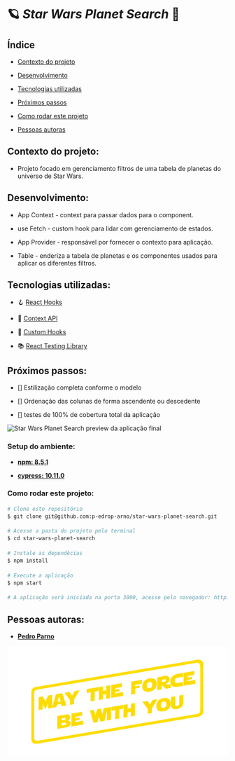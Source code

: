 # 🪐 *Star Wars Planet Search* 🔭


## **Índice**


- <a href = "contexto-do-projeto">Contexto do projeto</a>

- <a href = "desenvolvimento">Desenvolvimento</a>

- <a href = "tecnologias-utilizadas">Tecnologias utilizadas</a>

- <a href = "proximos-passo">Próximos passos</a>

- <a href = "como-rodar-este-projeto">Como rodar este projeto</a>

- <a href = "pessoas-autoras">Pessoas autoras</a>


## **Contexto do projeto:**


- Projeto focado em gerenciamento filtros de uma tabela de planetas do universo de Star Wars.


## **Desenvolvimento:**


- App Context - context para passar dados para o component.

- use Fetch - custom hook para lidar com gerenciamento de estados.

- App Provider - responsável por fornecer o contexto para aplicação.

- Table - enderiza a tabela de planetas e os componentes usados para aplicar os diferentes filtros.


## **Tecnologias utilizadas:**


- 🪝 [React Hooks](https://legacy.reactjs.org/docs/hooks-intro.html)

- 🔗 [Context API](https://legacy.reactjs.org/docs/context.html#api)

- 🎣 [Custom Hooks](https://legacy.reactjs.org/docs/hooks-custom.html)

- 📚 [React Testing Library](https://testing-library.com/docs/react-testing-library/intro/) 


## **Próximos passos:**


- [] Estilização completa conforme o modelo

- [] Ordenação das colunas de forma ascendente ou descedente

- [] testes de 100% de cobertura total da aplicação

![Star Wars Planet Search](./req-9.gif)
preview da aplicação final


### **Setup do ambiente:**


- [**npm: 8.5.1**](https://www.npmjs.com/package/npm/v/8.5.1)

- [**cypress: 10.11.0**](https://docs.cypress.io/guides/references/changelog#10-11-0)


### **Como rodar este projeto:**


 ```bash
 # Clone este repositório
 $ git clone git@github.com:p-edrop-arno/star-wars-planet-search.git

 # Acesse a pasta do projeto pelo terminal
 $ cd star-wars-planet-search

 # Instale as dependêcias
 $ npm install

 # Execute a aplicação
 $ npm start

 # A aplicação será iniciada na porta 3000, acesse pelo navegador: http://localhost:3000
 ```


## Pessoas autoras:

- <a href = "https://www.linkedin.com/in/pedro-parno-figueiredo/">**Pedro Parno**</a>

![may the force be with you](end.png)